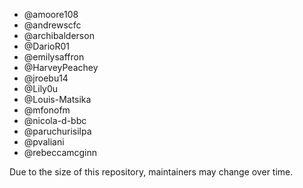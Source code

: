* @amoore108
* @andrewscfc
* @archibalderson
* @DarioR01
* @emilysaffron
* @HarveyPeachey
* @jroebu14
* @Lily0u
* @Louis-Matsika
* @mfonofm
* @nicola-d-bbc
* @paruchurisilpa
* @pvaliani
* @rebeccamcginn

Due to the size of this repository, maintainers may change over time.
